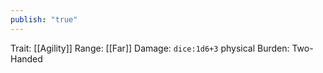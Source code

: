 ```yaml
---
publish: "true"
---
```


Trait: [[Agility]]
Range: [[Far]]
Damage: `dice:1d6+3` physical
Burden: Two-Handed
